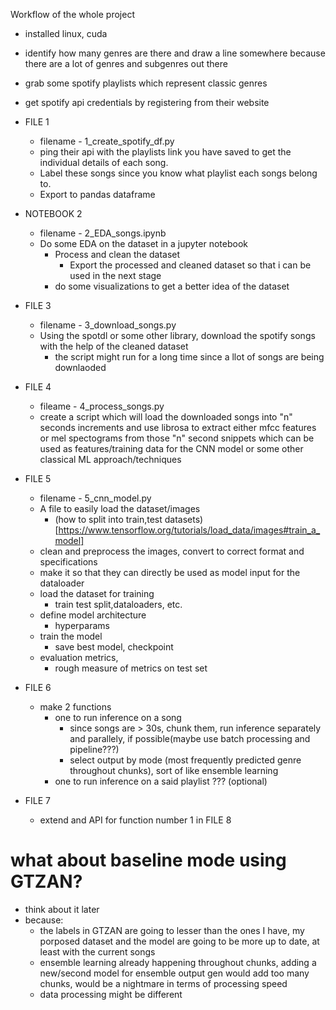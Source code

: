 Workflow of the whole project
- installed linux, cuda
- identify how many genres are there and draw a line somewhere because there are a lot of genres and subgenres out there
- grab some spotify playlists which represent classic genres
- get spotify api credentials by registering from their website
- FILE 1
    - filename - 1_create_spotify_df.py
    - ping their api with the playlists link you have saved to get the individual details of each song. 
    - Label these songs since you know what playlist each songs belong to. 
    - Export to pandas dataframe
- NOTEBOOK 2
    - filename - 2_EDA_songs.ipynb
    - Do some EDA on the dataset in a jupyter notebook
        - Process and clean the dataset
            - Export the processed and cleaned dataset so that i can be used in the next stage 
        - do some visualizations to get a better idea of the dataset
- FILE 3
    - filename - 3_download_songs.py
    - Using the spotdl or some other library, download the spotify songs with the help of the cleaned dataset
        - the script might run for a long time since a llot of songs are being downlaoded
- FILE 4
    - fileame - 4_process_songs.py
    - create a script which will load the downloaded songs into "n" seconds increments and use librosa to extract either mfcc features or mel spectograms from those "n" second snippets which can be used as features/training data for the CNN model or some other classical ML approach/techniques

- FILE 5
    - filename - 5_cnn_model.py
    - A file to easily load the dataset/images
        - (how to split into train,test datasets)[https://www.tensorflow.org/tutorials/load_data/images#train_a_model]
    - clean and preprocess the images, convert to correct format and specifications 
    - make it so that they can directly be used as model input for the dataloader
    - load the dataset for training
        - train test split,dataloaders, etc. 
    - define model architecture
        - hyperparams
    - train the model
        - save best model, checkpoint
    - evaluation metrics, 
        - rough measure of metrics on test set
- FILE 6
    - make 2 functions
        - one to run inference on a song
            - since songs are > 30s, chunk them, run inference separately and parallely, if possible(maybe use batch processing and pipeline???)
            - select output by mode (most frequently predicted genre throughout chunks), sort of like ensemble learning
        - one to run inference on a said playlist ??? (optional)
- FILE 7
    - extend and API for function number 1 in FILE 8 

# what about baseline mode using GTZAN? 
- think about it later
- because:
    - the labels in GTZAN are going to lesser than the ones I have, my porposed dataset and the model are going to be more up to date, at least with the current songs
    - ensemble learning already happening throughout chunks, adding a new/second model for ensemble output gen would add too many chunks,  would be a nightmare in terms of processing speed
    - data processing might be different

